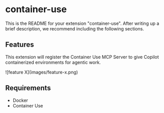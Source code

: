 # container-use

This is the README for your extension "container-use". After writing up a brief description, we recommend including the following sections.

## Features

This extension will register the Container Use MCP Server to give Copilot containerized environments for agentic work.

\!\[feature X\]\(images/feature-x.png\)

## Requirements

- Docker
- Container Use